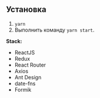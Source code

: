 ## Установка

1. `yarn`
2. Выполнить команду `yarn start`.

**Stack:**

- ReactJS
- Redux
- React Router
- Axios
- Ant Design
- date-fns
- Formik
